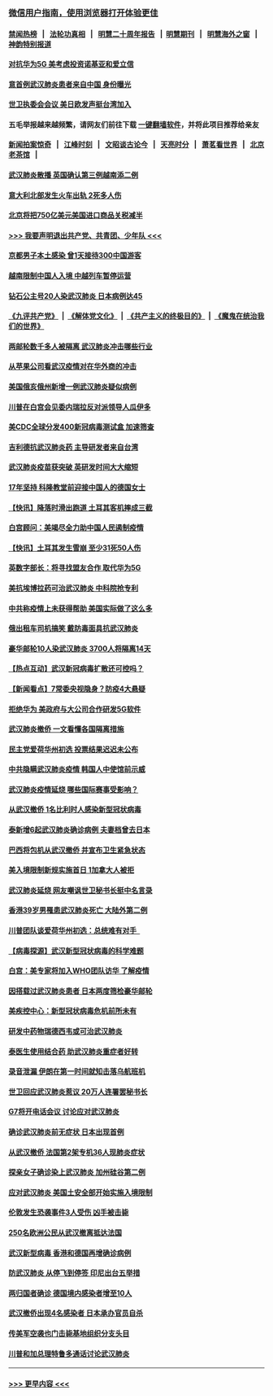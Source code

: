 ### [微信用户指南，使用浏览器打开体验更佳](https://github.com/gfw-breaker/banned-news1/blob/master/indexes/wechat-guide.md?t=0)
#### [禁闻热榜](热点新闻.md?t=0)  &nbsp;&nbsp;|&nbsp;&nbsp; [法轮功真相](https://github.com/gfw-breaker/truth/blob/master/README.md?t=0) &nbsp;&nbsp;|&nbsp;&nbsp; [明慧二十周年报告](https://github.com/gfw-breaker/mh-reports/blob/master/README.md?t=0) &nbsp;&nbsp;|&nbsp;&nbsp;[明慧期刊](https://github.com/gfw-breaker/mh-qikan) &nbsp;&nbsp;|&nbsp;&nbsp; [明慧海外之窗](https://github.com/gfw-breaker/mh-news/blob/master/README.md?t=0) &nbsp;&nbsp;|&nbsp;&nbsp; [神韵特别报道](https://github.com/gfw-breaker/mh-news/blob/master/shenyun.md?t=0)
#### [对抗华为5G 美考虑投资诺基亚和爱立信](../pages/nsc418/n11849510.md?t=02070222) 
#### [意首例武汉肺炎患者来自中国 身份曝光](../pages/nsc418/n11849454.md?t=02070222) 
#### [世卫执委会会议 美日欧发声挺台湾加入](../pages/nsc418/n11849433.md?t=02070222) 
#### 五毛举报越来越频繁，请网友们前往下载 [一键翻墙软件](https://github.com/gfw-breaker/ssr-accounts)，并将此项目推荐给亲友
#### [新闻拍案惊奇](https://github.com/gfw-breaker/banned-news1/blob/master/pages/link4.md) &nbsp;&nbsp;|&nbsp;&nbsp; [江峰时刻](https://github.com/gfw-breaker/banned-news1/blob/master/pages/link4.md) &nbsp;&nbsp;|&nbsp;&nbsp; [文昭谈古论今](https://github.com/gfw-breaker/banned-news1/blob/master/pages/link4.md) &nbsp;&nbsp;|&nbsp;&nbsp; [天亮时分](https://github.com/gfw-breaker/banned-news1/blob/master/pages/link4.md) &nbsp;&nbsp;|&nbsp;&nbsp; [萧茗看世界](https://github.com/gfw-breaker/banned-news1/blob/master/pages/link4.md) &nbsp;&nbsp;|&nbsp;&nbsp; [北京老茶馆](https://github.com/gfw-breaker/banned-news1/blob/master/pages/link4.md) &nbsp;&nbsp;|&nbsp;&nbsp; 
#### [武汉肺炎散播 英国确认第三例越南添二例](../pages/nsc418/n11849439.md?t=02070222) 
#### [意大利北部发生火车出轨 2死多人伤](../pages/nsc418/n11848999.md?t=02070222) 
#### [北京将把750亿美元美国进口商品关税减半](../pages/nsc418/n11848896.md?t=02070222) 
#### [>>> 我要声明退出共产党、共青团、少年队 <<<](https://github.com/begood0513/goodnews/blob/master/quit/letter.md) 
#### [京都男子本土感染 曾1天接待300中国游客](../pages/nsc418/n11848641.md?t=02070222) 
#### [越南限制中国人入境 中越列车暂停运营](../pages/nsc418/n11847844.md?t=02070222) 
#### [钻石公主号20人染武汉肺炎 日本病例达45](../pages/nsc418/n11847823.md?t=02070222) 
#### [《九评共产党》](https://github.com/begood0513/9ping.md/blob/master/README.md) &nbsp;|&nbsp; [《解体党文化》](../../../../jtdwh.md/blob/master/README.md)  &nbsp;|&nbsp; [《共产主义的终极目的》](../../../../gczydzjmd.md/blob/master/README.md) &nbsp;|&nbsp; [《魔鬼在统治我们的世界》](../../../../mgztzwmdsj.md/blob/master/README.md) 
#### [两邮轮数千多人被隔离 武汉肺炎冲击哪些行业](../pages/nsc418/n11847456.md?t=02070222) 
#### [从苹果公司看武汉疫情对在华外商的冲击](../pages/nsc418/n11847586.md?t=02070222) 
#### [美国俄亥俄州新增一例武汉肺炎疑似病例](../pages/nsc418/n11847714.md?t=02070222) 
#### [川普在白宫会见委内瑞拉反对派领导人瓜伊多](../pages/nsc418/n11847391.md?t=02070222) 
#### [美CDC全球分发400新冠病毒测试盒 加速筛查](../pages/nsc418/n11847260.md?t=02070222) 
#### [吉利德抗武汉肺炎药 主导研发者来自台湾](../pages/nsc418/n11847064.md?t=02070222) 
#### [武汉肺炎疫苗获突破 英研发时间大大缩短](../pages/nsc418/n11846915.md?t=02070222) 
#### [17年坚持 科隆教堂前迎接中国人的德国女士](../pages/nsc418/n11846781.md?t=02070222) 
#### [【快讯】降落时滑出跑道 土耳其客机摔成三截](../pages/nsc418/n11847021.md?t=02070222) 
#### [白宫顾问：美竭尽全力助中国人民遏制疫情](../pages/nsc418/n11846756.md?t=02070222) 
#### [【快讯】土耳其发生雪崩 至少31死50人伤](../pages/nsc418/n11846680.md?t=02070222) 
#### [英数字部长：将寻找盟友合作 取代华为5G](../pages/nsc418/n11846485.md?t=02070222) 
#### [美抗埃博拉药可治武汉肺炎 中科院抢专利](../pages/nsc418/n11846409.md?t=02070222) 
#### [中共称疫情上未获得帮助 美国实际做了这么多](../pages/nsc418/n11846008.md?t=02070222) 
#### [俄出租车司机搞笑 戴防毒面具抗武汉肺炎](../pages/nsc418/n11845703.md?t=02070222) 
#### [豪华邮轮10人染武汉肺炎 3700人将隔离14天](../pages/nsc418/n11845543.md?t=02070222) 
#### [【热点互动】武汉新冠病毒扩散还可控吗？](../pages/nsc418/n11844750.md?t=02070222) 
#### [【新闻看点】7常委央视隐身？防疫4大悬疑](../pages/nsc418/n11844611.md?t=02070222) 
#### [拒绝华为 美政府与大公司合作研发5G软件](../pages/nsc418/n11844625.md?t=02070222) 
#### [武汉肺炎撤侨 一文看懂各国隔离措施](../pages/nsc418/n11844216.md?t=02070222) 
#### [民主党爱荷华州初选 投票结果迟迟未公布](../pages/nsc418/n11844207.md?t=02070222) 
#### [中共隐瞒武汉肺炎疫情 韩国人中使馆前示威](../pages/nsc418/n11844084.md?t=02070222) 
#### [武汉肺炎疫情延烧 哪些国际赛事受影响？](../pages/nsc418/n11843958.md?t=02070222) 
#### [从武汉撤侨 1名比利时人感染新型冠状病毒](../pages/nsc418/n11843977.md?t=02070222) 
#### [泰新增6起武汉肺炎确诊病例 夫妻档曾去日本](../pages/nsc418/n11843900.md?t=02070222) 
#### [巴西将包机从武汉撤侨 并宣布卫生紧急状态](../pages/nsc418/n11843418.md?t=02070222) 
#### [美入境限制新规实施首日 1加拿大人被拒](../pages/nsc418/n11843058.md?t=02070222) 
#### [武汉肺炎延烧 网友嘲讽世卫秘书长挺中名言录](../pages/nsc418/n11843056.md?t=02070222) 
#### [香港39岁男罹患武汉肺炎死亡 大陆外第二例](../pages/nsc418/n11843026.md?t=02070222) 
#### [川普团队谈爱荷华州初选：总统难有对手  ](../pages/nsc418/n11842867.md?t=02070222) 
#### [【病毒探源】武汉新型冠状病毒的科学难题](../pages/nsc418/n11842176.md?t=02070222) 
#### [白宫：美专家将加入WHO团队访华 了解疫情](../pages/nsc418/n11842198.md?t=02070222) 
#### [因搭载过武汉肺炎患者 日本两度筛检豪华邮轮](../pages/nsc418/n11842447.md?t=02070222) 
#### [美疾控中心：新型冠状病毒危机前所未有](../pages/nsc418/n11842406.md?t=02070222) 
#### [研发中药物瑞德西韦或可治武汉肺炎](../pages/nsc418/n11842100.md?t=02070222) 
#### [泰医生使用结合药 助武汉肺炎重症者好转](../pages/nsc418/n11842096.md?t=02070222) 
#### [录音泄漏 伊朗在第一时间就知击落乌航班机](../pages/nsc418/n11842002.md?t=02070222) 
#### [世卫回应武汉肺炎惹议 20万人连署罢秘书长](../pages/nsc418/n11841664.md?t=02070222) 
#### [G7将开电话会议 讨论应对武汉肺炎](../pages/nsc418/n11841658.md?t=02070222) 
#### [确诊武汉肺炎前无症状 日本出现首例](../pages/nsc418/n11841567.md?t=02070222) 
#### [从武汉撤侨 法国第2架专机36人现肺炎症状](../pages/nsc418/n11841382.md?t=02070222) 
#### [探亲女子确诊染上武汉肺炎 加州硅谷第二例](../pages/nsc418/n11839784.md?t=02070222) 
#### [应对武汉肺炎 美国土安全部开始实施入境限制](../pages/nsc418/n11839729.md?t=02070222) 
#### [伦敦发生恐袭事件3人受伤 凶手被击毙](../pages/nsc418/n11839442.md?t=02070222) 
#### [250名欧洲公民从武汉撤离抵达法国](../pages/nsc418/n11839438.md?t=02070222) 
#### [武汉新型病毒 香港和德国再增确诊病例](../pages/nsc418/n11839381.md?t=02070222) 
#### [防武汉肺炎 从停飞到停签 印尼出台五举措](../pages/nsc418/n11839282.md?t=02070222) 
#### [两归国者确诊 德国境内感染者增至10人](../pages/nsc418/n11839164.md?t=02070222) 
#### [武汉撤侨出现4名感染者 日本承办官员自杀](../pages/nsc418/n11839044.md?t=02070222) 
#### [传美军空袭也门击毙基地组织分支头目](../pages/nsc418/n11839210.md?t=02070222) 
#### [川普和加总理特鲁多通话讨论武汉肺炎](../pages/nsc418/n11839128.md?t=02070222) 

----
#### [ >>> 更早内容 <<< ](../indexes/nsc418-earlier.md)
